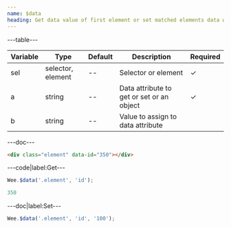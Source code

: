```yaml
---
name: $data
heading: Get data value of first element or set matched elements data with specified value
---
```


---table---

| Variable | Type              | Default | Description                               | Required |
| -------- | ----------------- | ------- | ----------------------------------------- | -------- |
| sel      | selector, element | --      | Selector or element                       | &#10003; |
| a        | string            | --      | Data attribute to get or set or an object | &#10003; |
| b        | string            | --      | Value to assign to data attribute         |          |

---doc---

```html
<div class="element" data-id="350"></div>
```

---code|label:Get---

```javascript
Wee.$data('.element', 'id');
```

```javascript
350
```

---doc|label:Set---

```javascript
Wee.$data('.element', 'id', '100');
```